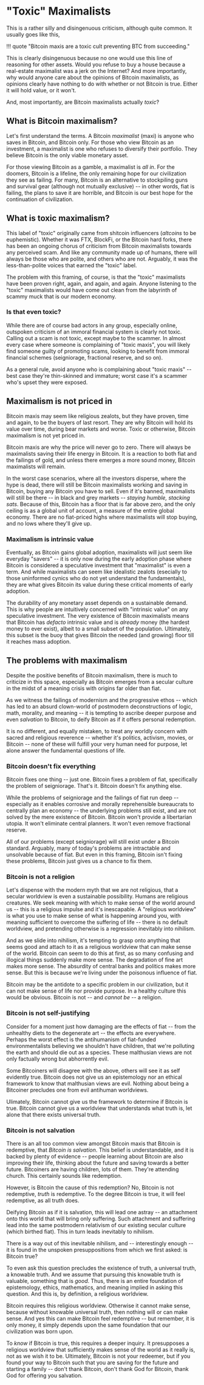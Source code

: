 <!--
Lord Jesus Christ
Son of God
Have mercy on me, a sinner
-->

# "Toxic" Maximalists

This is a rather silly and disingenuous
 criticism, although quite common.
It usually goes like this,

!!! quote "Bitcoin maxis are a toxic cult preventing BTC from succeeding."

This is clearly disingenuous because
 no one
 would use this line of reasoning
 for other assets.
Would you refuse to buy a house because a
 real-estate maximalist was a jerk on the Internet?
And more importantly, why would anyone care
 about the opinions of Bitcoin maximalists,
 as opinions clearly have
 nothing to do with
 whether or not Bitcoin is true.
Either it will hold value, or it won't.

And, most importantly,
 are Bitcoin maximalists actually *toxic*?







## What is Bitcoin maximalism?

Let's first understand the terms.
A Bitcoin *maximalist* (maxi)
 is anyone who
 saves in Bitcoin, and Bitcoin only.
For those who view Bitcoin as an investment,
 a maximalist is one who refuses to diversify
 their portfolio.
They believe Bitcoin is
 the only viable monetary asset.

For those viewing Bitcoin as a gamble,
 a maximalist is *all in*.
For the doomers, Bitcoin is a lifeline,
 the only remaining hope for our civilization
 they see as failing.
For many, Bitcoin is an alternative to 
 stockpiling guns and survival gear
 (although not mutually exclusive) --
 in other words, fiat is failing,
 the plans to save it are horrible, and
 Bitcoin is our best hope for the continuation
 of civilization.







## What is toxic maximalism?

This label of "toxic" originally came from
 shitcoin influencers
 (*altcoins* to be euphemistic).
Whether it was
 FTX,
 BlockFi,
 or the
 Bitcoin hard forks,
 there has been an ongoing chorus
 of criticism from Bitcoin maximalists
 towards any perceived scam.
And like any community made up of humans,
 there will always be those who are polite,
 and others who are not.
Arguably, it was the less-than-polite
 voices that earned the "toxic" label.

The problem with this framing, of course,
 is that the "toxic" maximalists have been
 proven right, 
 again,
 and again,
 and again.
Anyone listening to the "toxic" maximalists
 would have come out clean from the labyrinth
 of scammy muck that is our modern
 economy.











### Is that even toxic?

While there are of course bad actors
 in any group, especially online,
 outspoken criticism of an immoral
 financial system is clearly not toxic.
Calling out a scam is not toxic,
 except maybe to the scammer.
In almost every case where someone is
 complaining of "toxic maxis", you
 will likely find someone guilty
 of promoting scams,
 looking to benefit from
 immoral financial schemes
 (seigniorage, fractional reserve, and so on).

As a general rule, avoid anyone who
 is complaining about "toxic maxis" --
 best case they're thin-skinned and immature;
 worst case it's a scammer who's upset
 they were exposed.











## Maximalism is not priced in

Bitcoin maxis may seem like religious 
 zealots, but they have proven,
 time and again, to be 
 the buyers of last resort.
They are why Bitcoin will hold its value over
 time, during bear markets and worse.
Toxic or otherwise, Bitcoin maximalism is not
 yet priced in.

Bitcoin maxis are why the price will
 never go to zero.
There will always be maximalists 
 saving their life energy in Bitcoin.
It is a reaction to both fiat and the failings
 of gold, and unless there emerges a more
 sound money, Bitcoin maximalists will
 remain.

In the worst case scenarios,
 where all the investors disperse,
 where the hype is dead,
 there will still be Bitcoin maximalists
 working and saving in Bitcoin,
 buying any Bitcoin you have to sell.
Even if it's banned, maximalists will still
 be there -- in black and grey markets --
 *staying humble, stacking sats*.
Because of this, Bitcoin has a floor that 
 is far above zero,
 and the only ceiling is as a
 global unit of account,
 a measure of the entire global economy.
There are no fiat-priced highs where maximalists
 will stop buying,
 and no lows where they'll give up.





### Maximalism is intrinsic value

Eventually, as Bitcoin gains global adoption,
 maximalists will just seem like everyday 
 "savers" -- it is only now during the
 early adoption phase where Bitcoin is
 considered a speculative investment that
 "maximalist" is even a term.
And while maximalists can seem like 
 idealistic zealots 
 (esecially to those uninformed
 cynics who do not yet understand
 the fundamentals),
 they are what gives Bitcoin its value
 during these critical moments of early adoption.

The durability of any monetary asset depends
 on a sustainable demand.
This is why people are intuitively concerned
 with "intrinsic value" on any speculative
 investment.
The very existence of Bitcoin maximalists
 means that Bitcoin has *defacto*
 intrinsic value and is *already* money
 (the hardest money to ever exist), albeit
 to a small subset of the population.
Ultimately,
 this subset is the buoy that gives Bitcoin
 the needed (and growing) floor till it reaches
 mass adoption.











## The problems with maximalism

Despite the positive benefits of
 Bitcoin maximalism, there is much
 to criticize in this space,
 especially as Bitcoin emerges 
 from a secular culture in the midst
 of a meaning crisis with origins
 far older than fiat.

As we witness the failings of
 modernism and the progressive ethos --
 which has led to an absurd clown-world
 of postmodern deconstructions of
 logic, math, morality, and meaning --
 it is tempting to ascribe deeper
 purpose and even *salvation* to Bitcoin,
 to deify Bitcoin as if it offers 
 personal redemption.

It is no different, and equally mistaken,
 to treat any worldly concern with sacred and
 religious reverence --
 whether it's politics,
 activism,
 movies,
 or Bitcoin --
 none of these will fulfill your
 very human need for purpose,
 let alone answer the fundamental
 questions of life.




 

### Bitcoin doesn't fix everything

Bitcoin fixes one thing -- just one.
Bitcoin fixes a problem of fiat,
 specifically the problem of seigniorage.
That's it.
Bitcoin doesn't fix anything else.

While the problems of seigniorage
 and the failings of fiat run deep --
 especially as it enables corrosive
 and morally reprehensible bureaucrats 
 to centrally plan an economy --
 the underlying problems still exist,
 and are not solved by the mere
 existence of Bitcoin.
Bitcoin won't provide a libertarian utopia.
It won't eliminate central planners.
It won't even remove fractional reserve.

All of our problems (except seigniorage)
 will still exist under a Bitcoin standard.
Arguably, many of today's problems are
 intractable and unsolvable because of
 fiat.
But even in this framing, 
 Bitcoin isn't fixing these problems,
 Bitcoin just gives us a chance to fix them.











### Bitcoin is not a religion

Let's dispense with the modern myth that
 we are not religious, that a secular
 worldview is even a sustainable possibility.
Humans are religious creatures.
We seek meaning with which to make sense
 of the world around us -- this is a religious
 impulse and it's inescapable.
A "religious worldview" is what you use to
 make sense of
 what is happening around you, with meaning
 sufficient to overcome the suffering of life
 -- there is no default worldview,
 and pretending otherwise is a regression
 inevitably into nihilism.

And as we slide into nihilism,
 it's tempting to
 grasp onto anything that seems good and
 attach to it as a religious worldview
 that can make sense of the world.
Bitcoin can seem to do this at first,
 as so many confusing and illogical things
 suddenly make more sense.
The degradation of fine art makes more sense.
The absurdity of central banks and politics
 makes more sense.
But this is because we're living under the
 poisonous influence of fiat.

Bitcoin may be the antidote to a
 specific problem in our civilization,
 but it can not make sense
 of life nor provide purpose.
In a healthy culture this would be obvious.
Bitcoin is not -- and *cannot be* -- a religion.







### Bitcoin is not self-justifying 

Consider for a moment just how damaging are
 the effects of fiat -- from the unhealthy diets
 to the degenerate art -- the effects are
 everywhere.
Perhaps the worst effect is the
 antihumanism of fiat-funded environmentalists
 believing we shouldn't
 have children, that we're polluting
 the earth and should die out as
 a species.
These malthusian views are not only factually
 wrong but abhorrently evil.

Some Bitcoiners will disagree with
 the above,
 others will see it as self evidently true.
Bitcoin does not give us an epistemology
 nor an ethical framework 
 to know that malthusian views are evil.
Nothing about being a Bitcoiner precludes
 one from evil antihuman worldviews.

Ulimately, Bitcoin cannot give us the framework
 to determine if Bitcoin is true.
Bitcoin cannot give us a worldview
 that understands what truth is,
 let alone that there exists universal truth.








### Bitcoin is not salvation

There is an all too common view amongst
 Bitcoin maxis that Bitcoin is redemptive,
  that *Bitcoin is salvation*.
This belief is understandable, and it is
 backed by plenty of evidence -- people
 learning about Bitcoin are also
 improving their life, thinking about the
 future and saving towards a better future.
Bitcoiners are having children, lots of them.
They're attending church.
This certainly sounds like redemption.

However, is Bitcoin the cause of this redemption?
No, Bitcoin is not redemptive,
 *truth* is redemptive.
To the degree Bitcoin is true,
 it will feel redemptive, as all truth does.

Deifying Bitcoin as if it is salvation,
 this will lead one astray --
 an attachment onto this world that will
 bring only suffering.
Such attachment and suffering 
 lead into the same postmodern
 relativism of our existing secular culture
 (which birthed fiat).
This in turn leads inevitably to nihilism.

There is a way out of this inevitable nihilism,
 and -- interestingly enough --
 it is found in the unspoken presuppositions
 from which we first asked: is Bitcoin true?

To even ask this question precludes
 the existence of truth, a universal truth,
 a knowable truth.
And we assume that pursuing
 this knowable truth is 
 valuable, something that is *good*.
Thus, there is an entire foundation of
 epistemology,
 ethics, mathematics, and meaning 
 implied in asking this question.
And this is, by definition,
 a religious worldview.

Bitcoin requires this religious worldview.
Otherwise it cannot make sense, because
 without knowable universal truth,
 then nothing will or can make sense.
And yes this can make Bitcoin feel redemptive
 -- but remember, it is only money,
 it simply depends upon the same foundation
 that our civilization was born upon.

To *know* if Bitcoin is true, this requires
 a deeper inquiry.
It presupposes a religious worldview 
 that sufficiently makes sense of the world
 as it really is, not as we wish it to be.
Ultimately, Bitcoin is not your redeemer,
 but if you found your way to Bitcoin
 such that you 
 are saving for the future and starting a
 family -- don't thank Bitcoin,
 don't thank God for Bitcoin,
 thank God for offering you salvation.






<!--
You are a child of God,
 made in the image and likeness of God.
Choose God, and beg forgiveness.
Return to the Father.
-->



